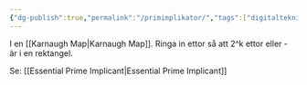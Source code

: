 ```yaml
---
{"dg-publish":true,"permalink":"/primimplikator/","tags":["digitalteknik"]}
---
```



I en [[Karnaugh Map\|Karnaugh Map]]. Ringa in ettor så att 2^k ettor eller - är i en rektangel. 

Se: [[Essential Prime Implicant\|Essential Prime Implicant]]